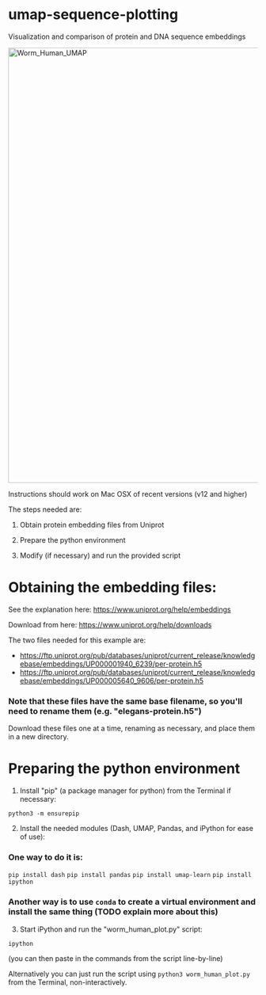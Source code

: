 # umap-sequence-plotting
Visualization and comparison of protein and DNA sequence embeddings

<img width="879" alt="Worm_Human_UMAP" src="https://user-images.githubusercontent.com/1320820/201573317-377e2be9-8fb8-4bc3-a28a-cc5a7e7952c9.png">


Instructions should work on Mac OSX of recent versions (v12 and higher)

The steps needed are:

1. Obtain protein embedding files from Uniprot

2. Prepare the python environment

3. Modify (if necessary) and run the provided script


# Obtaining the embedding files:

See the explanation here:
https://www.uniprot.org/help/embeddings

Download from here:
https://www.uniprot.org/help/downloads

The two files needed for this example are:
- https://ftp.uniprot.org/pub/databases/uniprot/current_release/knowledgebase/embeddings/UP000001940_6239/per-protein.h5
- https://ftp.uniprot.org/pub/databases/uniprot/current_release/knowledgebase/embeddings/UP000005640_9606/per-protein.h5

### Note that these files have the same base filename, so you'll need to rename them (e.g. "elegans-protein.h5")

Download these files one at a time, renaming as necessary, and place them in a new directory.

# Preparing the python environment

1. Install "pip" (a package manager for python) from the Terminal if necessary: 

`python3 -m ensurepip`
 
2. Install the needed modules (Dash, UMAP, Pandas, and iPython for ease of use):

### One way to do it is:
`pip install dash`
`pip install pandas`
`pip install umap-learn`
`pip install ipython`

### Another way is to use `conda` to create a virtual environment and install the same thing (TODO explain more about this)

3. Start iPython and run the "worm_human_plot.py" script:

`ipython`

(you can then paste in the commands from the script line-by-line)

Alternatively you can just run the script using `python3 worm_human_plot.py` from the Terminal, non-interactively.



